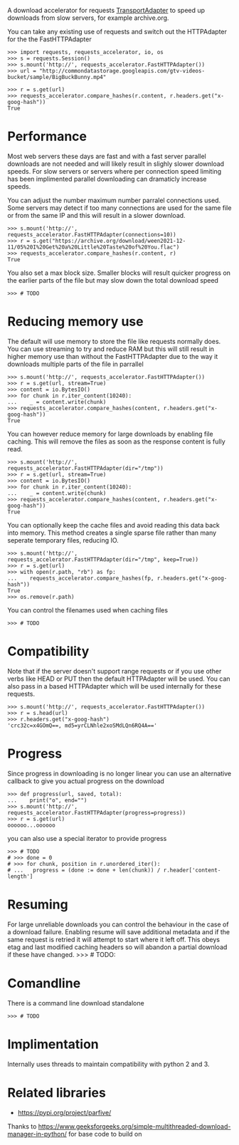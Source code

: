     
A download accelerator for requests [TransportAdapter](https://docs.python-requests.org/en/master/user/advanced/#transport-adapters) to speed up downloads from slow servers, for example archive.org.

You can take any existing use of requests and switch out the HTTPAdapter for the the FastHTTPAdapter

    >>> import requests, requests_accelerator, io, os
    >>> s = requests.Session()
    >>> s.mount('http://', requests_accelerator.FastHTTPAdapter())
    >>> url = "http://commondatastorage.googleapis.com/gtv-videos-bucket/sample/BigBuckBunny.mp4"

    >>> r = s.get(url)
    >>> requests_accelerator.compare_hashes(r.content, r.headers.get("x-goog-hash"))
    True

# Performance

Most web servers these days are fast and with a fast server parallel downloads are not needed
and will likely result in slighly slower download speeds. For slow servers or servers where
per connection speed limiting has been implimented parallel downloading can dramaticly increase
speeds.

You can adjust the number maximum number parralel connections used. Some servers may detect if too many connections are used for the same file or from the same IP and this will result in a slower download.

    >>> s.mount('http://', requests_accelerator.FastHTTPAdapter(connections=10))
    >>> r = s.get("https://archive.org/download/ween2021-12-11/05%20I%20Get%20a%20Little%20Taste%20of%20You.flac")
    >>> requests_accelerator.compare_hashes(r.content, r)
    True

You also set a max block size. Smaller blocks will result quicker progress on the earlier parts of the file
but may slow down the total download speed

    >>> # TODO

# Reducing memory use

The default will use memory to store the file like requests normally does.
You can use streaming to try and reduce RAM but this will still result in higher 
memory use than without the FastHTTPAdapter due to the way it downloads multiple parts
of the file in parrallel

    >>> s.mount('http://', requests_accelerator.FastHTTPAdapter())
    >>> r = s.get(url, stream=True)
    >>> content = io.BytesIO()
    >>> for chunk in r.iter_content(10240): 
    ...    _ = content.write(chunk)
    >>> requests_accelerator.compare_hashes(content, r.headers.get("x-goog-hash"))
    True

You can however reduce memory for large downloads by enabling file caching.
This will remove the files as soon as the response content is fully read.

    >>> s.mount('http://', requests_accelerator.FastHTTPAdapter(dir="/tmp"))
    >>> r = s.get(url, stream=True)
    >>> content = io.BytesIO()
    >>> for chunk in r.iter_content(10240): 
    ...    _ = content.write(chunk)
    >>> requests_accelerator.compare_hashes(content, r.headers.get("x-goog-hash"))
    True

You can optionally keep the cache files and avoid reading this data back into memory.
This method creates a single sparse file rather than many seperate temporary files, reducing IO.

    >>> s.mount('http://', requests_accelerator.FastHTTPAdapter(dir="/tmp", keep=True))
    >>> r = s.get(url)
    >>> with open(r.path, "rb") as fp:
    ...    requests_accelerator.compare_hashes(fp, r.headers.get("x-goog-hash"))
    True
    >>> os.remove(r.path)


You can control the filenames used when caching files

    >>> # TODO

# Compatibility

Note that if the server doesn't support range requests or if you use other verbs like HEAD or PUT then
the default HTTPAdapter will be used. You can also pass in a based HTTPAdapter which will be used internally for these requests.

    >>> s.mount('http://', requests_accelerator.FastHTTPAdapter())
    >>> r = s.head(url)
    >>> r.headers.get("x-goog-hash")
    'crc32c=x4GOmQ==, md5=yrCLNhle2xoSMdLQn6RQ4A=='

# Progress

Since progress in downloading is no longer linear you can use an alternative callback to give you actual progress on the download


    >>> def progress(url, saved, total):
    ...    print("o", end="")
    >>> s.mount('http://', requests_accelerator.FastHTTPAdapter(progress=progress))
    >>> r = s.get(url)
    oooooo...oooooo

you can also use a special iterator to provide progress

    >>> # TODO 
    # >>> done = 0
    # >>> for chunk, position in r.unordered_iter():
    # ...   progress = (done := done + len(chunk)) / r.header['content-length']

# Resuming

For large unreliable downloads you can control the behaviour in the case of a download failure. 
Enabling resume will save additional metadata and if the same request is retried it will attempt to
start where it left off. This obeys etag and last modified caching headers so will abandon a partial download if these have changed.
    >>> # TODO: 

# Comandline

There is a command line download standalone

    >>> # TODO

# Implimentation
Internally uses threads to maintain compatibility with python 2 and 3.


# Related libraries
- https://pypi.org/project/parfive/

Thanks to https://www.geeksforgeeks.org/simple-multithreaded-download-manager-in-python/ for base code to build on

